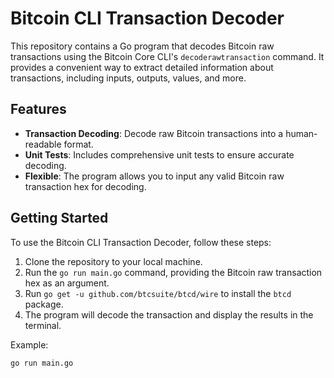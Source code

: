 # Bitcoin CLI Transaction Decoder

This repository contains a Go program that decodes Bitcoin raw transactions using the Bitcoin Core CLI's `decoderawtransaction` command. It provides a convenient way to extract detailed information about transactions, including inputs, outputs, values, and more.

## Features

- **Transaction Decoding**: Decode raw Bitcoin transactions into a human-readable format.
- **Unit Tests**: Includes comprehensive unit tests to ensure accurate decoding.
- **Flexible**: The program allows you to input any valid Bitcoin raw transaction hex for decoding.

## Getting Started

To use the Bitcoin CLI Transaction Decoder, follow these steps:

1. Clone the repository to your local machine.
2. Run the `go run main.go` command, providing the Bitcoin raw transaction hex as an argument.
3. Run `go get -u github.com/btcsuite/btcd/wire` to install the `btcd` package.
4. The program will decode the transaction and display the results in the terminal.

Example:
```bash
go run main.go
